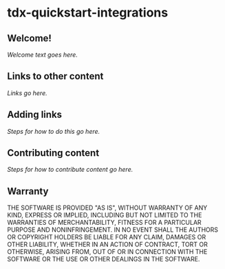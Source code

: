 # tdx-quickstart-integrations

## Welcome! ##

_Welcome text goes here._

## Links to other content ##

_Links go here._

## Adding links

_Steps for how to do this go here._

## Contributing content

_Steps for how to contribute content go here._

## Warranty ##

THE SOFTWARE IS PROVIDED "AS IS", WITHOUT WARRANTY OF ANY KIND, EXPRESS OR IMPLIED, INCLUDING BUT NOT LIMITED TO THE WARRANTIES OF MERCHANTABILITY, FITNESS FOR A PARTICULAR PURPOSE AND NONINFRINGEMENT. IN NO EVENT SHALL THE AUTHORS OR COPYRIGHT HOLDERS BE LIABLE FOR ANY CLAIM, DAMAGES OR OTHER LIABILITY, WHETHER IN AN ACTION OF CONTRACT, TORT OR OTHERWISE, ARISING FROM, OUT OF OR IN CONNECTION WITH THE SOFTWARE OR THE USE OR OTHER DEALINGS IN THE SOFTWARE.
